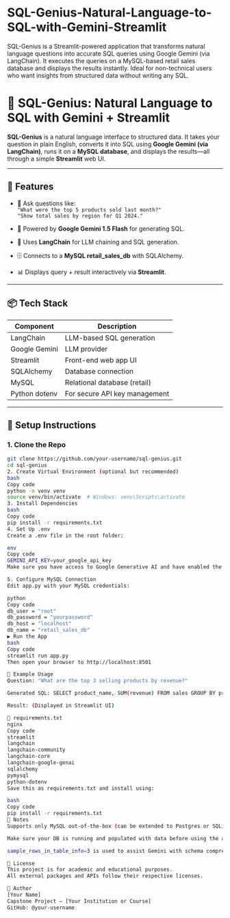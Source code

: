 # SQL-Genius-Natural-Language-to-SQL-with-Gemini-Streamlit
SQL-Genius is a Streamlit-powered application that transforms natural language questions into accurate SQL queries using Google Gemini (via LangChain). It executes the queries on a MySQL-based retail sales database and displays the results instantly. Ideal for non-technical users who want insights from structured data without writing any SQL.
# 🧠 SQL-Genius: Natural Language to SQL with Gemini + Streamlit

**SQL-Genius** is a natural language interface to structured data. It takes your question in plain English, converts it into SQL using **Google Gemini (via LangChain)**, runs it on a **MySQL database**, and displays the results—all through a simple **Streamlit** web UI.

---

## 🚀 Features

- 💬 Ask questions like:  
  `"What were the top 5 products sold last month?"`  
  `"Show total sales by region for Q1 2024."`

- 🤖 Powered by **Google Gemini 1.5 Flash** for generating SQL.

- 🧠 Uses **LangChain** for LLM chaining and SQL generation.

- 🗄️ Connects to a **MySQL retail_sales_db** with SQLAlchemy.

- 📊 Displays query + result interactively via **Streamlit**.

---

## 📦 Tech Stack

| Component    | Description                      |
|--------------|----------------------------------|
| LangChain    | LLM-based SQL generation         |
| Google Gemini| LLM provider                     |
| Streamlit    | Front-end web app UI             |
| SQLAlchemy   | Database connection              |
| MySQL        | Relational database (retail)     |
| Python dotenv| For secure API key management    |

---

## 🔧 Setup Instructions

### 1. Clone the Repo

```bash
git clone https://github.com/your-username/sql-genius.git
cd sql-genius
2. Create Virtual Environment (optional but recommended)
bash
Copy code
python -m venv venv
source venv/bin/activate  # Windows: venv\Scripts\activate
3. Install Dependencies
bash
Copy code
pip install -r requirements.txt
4. Set Up .env
Create a .env file in the root folder:

env
Copy code
GEMINI_API_KEY=your_google_api_key
Make sure you have access to Google Generative AI and have enabled the Gemini API.

5. Configure MySQL Connection
Edit app.py with your MySQL credentials:

python
Copy code
db_user = "root"
db_password = "yourpassword"
db_host = "localhost"
db_name = "retail_sales_db"
▶️ Run the App
bash
Copy code
streamlit run app.py
Then open your browser to http://localhost:8501

🧪 Example Usage
Question: "What are the top 3 selling products by revenue?"

Generated SQL: SELECT product_name, SUM(revenue) FROM sales GROUP BY product_name ORDER BY SUM(revenue) DESC LIMIT 3;

Result: (Displayed in Streamlit UI)

📄 requirements.txt
nginx
Copy code
streamlit
langchain
langchain-community
langchain-core
langchain-google-genai
sqlalchemy
pymysql
python-dotenv
Save this as requirements.txt and install using:

bash
Copy code
pip install -r requirements.txt
📌 Notes
Supports only MySQL out-of-the-box (can be extended to Postgres or SQLite).

Make sure your DB is running and populated with data before using the app.

sample_rows_in_table_info=3 is used to assist Gemini with schema comprehension.

📄 License
This project is for academic and educational purposes.
All external packages and APIs follow their respective licenses.

👤 Author
[Your Name]
Capstone Project – [Your Institution or Course]
GitHub: @your-username

